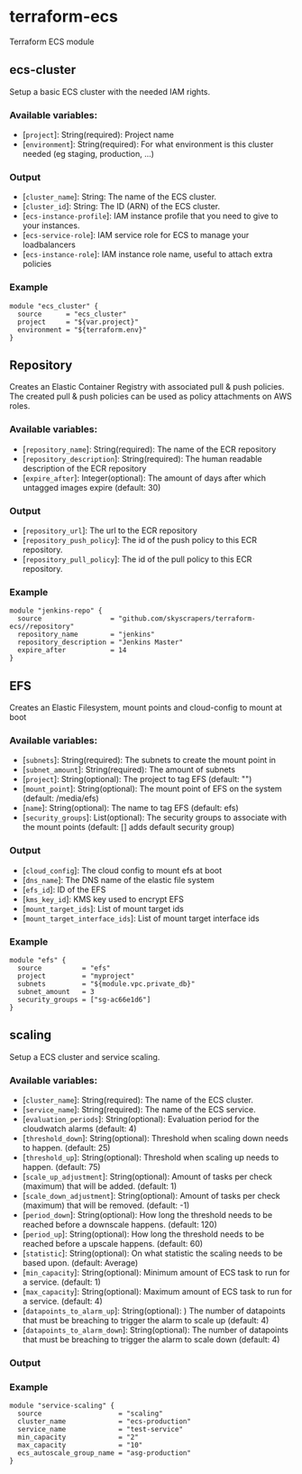 # terraform-ecs
Terraform ECS module

## ecs-cluster
Setup a basic ECS cluster with the needed IAM rights.

### Available variables:
 * [`project`]: String(required): Project name
 * [`environment`]: String(required):  For what environment is this cluster needed (eg staging, production, ...)
### Output
 * [`cluster_name`]: String: The name of the ECS cluster.
 * [`cluster_id`]: String: The ID (ARN) of the ECS cluster.
 * [`ecs-instance-profile`]: IAM instance profile that you need to give to your instances.
 * [`ecs-service-role`]: IAM service role for ECS to manage your loadbalancers
 * [`ecs-instance-role`]: IAM instance role name, useful to attach extra policies

### Example
```
module "ecs_cluster" {
  source      = "ecs_cluster"
  project     = "${var.project}"
  environment = "${terraform.env}"
}
```

## Repository
Creates an Elastic Container Registry with associated pull & push policies.
The created pull & push policies can be used as policy attachments on AWS roles.

### Available variables:
  * [`repository_name`]: String(required): The name of the ECR repository
  * [`repository_description`]: String(required): The human readable description of the ECR repository
  * [`expire_after`]: Integer(optional): The amount of days after which untagged images expire (default: 30)

### Output
  * [`repository_url`]: The url to the ECR repository
  * [`repository_push_policy`]: The id of the push policy to this ECR repository.
  * [`repository_pull_policy`]: The id of the pull policy to this ECR repository.

### Example
```
module "jenkins-repo" {
  source                 = "github.com/skyscrapers/terraform-ecs//repository"
  repository_name        = "jenkins"
  repository_description = "Jenkins Master"
  expire_after           = 14
}
```

## EFS
Creates an Elastic Filesystem, mount points and cloud-config to mount at boot

### Available variables:
  * [`subnets`]: String(required): The subnets to create the mount point in
  * [`subnet_amount`]: String(required): The amount of subnets
  * [`project`]: String(optional): The project to tag EFS (default: "")
  * [`mount_point`]: String(optional): The mount point of EFS on the system (default: /media/efs)
  * [`name`]: String(optional): The name to tag EFS (default: efs)
  * [`security_groups`]: List(optional): The security groups to associate with the mount points (default: [] adds default security group)

### Output
  * [`cloud_config`]: The cloud config to mount efs at boot
  * [`dns_name`]: The DNS name of the elastic file system
  * [`efs_id`]: ID of the EFS
  * [`kms_key_id`]: KMS key used to encrypt EFS
  * [`mount_target_ids`]: List of mount target ids
  * [`mount_target_interface_ids`]: List of mount target interface ids

### Example
```
module "efs" {
  source          = "efs"
  project         = "myproject"
  subnets         = "${module.vpc.private_db}"
  subnet_amount   = 3
  security_groups = ["sg-ac66e1d6"]
}
```

## scaling
Setup a ECS cluster and service scaling.

### Available variables:
 * [`cluster_name`]: String(required): The name of the ECS cluster.
 * [`service_name`]: String(required): The name of the ECS service.
 * [`evaluation_periods`]: String(optional): Evaluation period for the cloudwatch alarms (default: 4)
 * [`threshold_down`]: String(optional): Threshold when scaling down needs to happen. (default: 25)
 * [`threshold_up`]: String(optional): Threshold when scaling up needs to happen. (default: 75)
 * [`scale_up_adjustment`]: String(optional): Amount of tasks per check (maximum) that will be added. (default: 1)
 * [`scale_down_adjustment`]: String(optional): Amount of tasks per check (maximum) that will be removed. (default: -1)
 * [`period_down`]: String(optional): How long the threshold needs to be reached before a downscale happens. (default: 120)
 * [`period_up`]: String(optional): How long the threshold needs to be reached before a upscale happens. (default: 60)
 * [`statistic`]: String(optional): On what statistic the scaling needs to be based upon. (default: Average)
 * [`min_capacity`]: String(optional): Minimum amount of ECS task to run for a service. (default: 1)
 * [`max_capacity`]: String(optional): Maximum amount of ECS task to run for a service. (default: 4)
 * [`datapoints_to_alarm_up`]: String(optional): ) The number of datapoints that must be breaching to trigger the alarm to scale up (default: 4)
 * [`datapoints_to_alarm_down`]: String(optional): The number of datapoints that must be breaching to trigger the alarm to scale down (default: 4)

### Output

### Example
```
module "service-scaling" {
  source                   = "scaling"
  cluster_name             = "ecs-production"
  service_name             = "test-service"
  min_capacity             = "2"
  max_capacity             = "10"
  ecs_autoscale_group_name = "asg-production"
}
```
